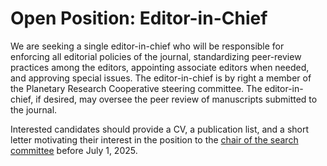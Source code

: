 # Open Position: Editor-in-Chief

We are seeking a single editor-in-chief who will be responsible for enforcing all editorial policies of the journal, standardizing peer-review practices among the editors, appointing associate editors when needed, and approving special issues. The editor-in-chief is by right a member of the Planetary Research Cooperative steering committee. The editor-in-chief, if desired, may oversee the peer review of manuscripts submitted to the journal.

Interested candidates should provide a CV, a publication list, and a short letter motivating their interest in the position to the [chair of the search committee](mailto:mark.wieczorek@cnrs.fr) before July 1, 2025. 
